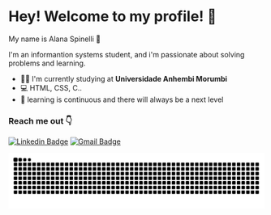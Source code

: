 # Hey! Welcome to my profile! 👋 
      
      

   My name is Alana Spinelli 👩

   I'm an informantion systems student, and i'm passionate about solving      problems and learning. 

 - 👩‍🎓 I'm currently studying at  **Universidade Anhembi Morumbi**
 - 💻 HTML, CSS, C..
 - 🚀 learning is continuous and there will always be a next level 
 

### Reach me out 👇

[![Linkedin Badge](https://img.shields.io/badge/-Alana%20Spinelli-6633cc?style=flat-square&logo=Linkedin&logoColor=white&link=https://www.linkedin.com/in/alanaspinelli/)](https://www.linkedin.com/in/alanaspinelli/) 
[![Gmail Badge](https://img.shields.io/badge/-alanaspinelli02@gmail.com-6633cc?style=flat-square&logo=Gmail&logoColor=white&link=mailto:diego.schell.f@gmail.com)](mailto:alanaspinelli02@gmail.com)

![Snake animation](https://github.com/Alana-s/Alana-s/blob/output/github-contribution-grid-snake.svg)



<!---
Alana-s/Alana-s is a ✨ special ✨ repository because its `README.md` (this file) appears on your GitHub profile.
You can click the Preview link to take a look at your changes.
--->
